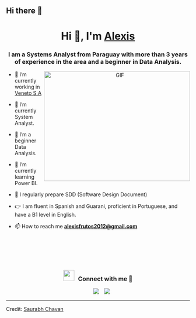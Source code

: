 ## Hi there 👋

<h1 align="center">Hi 👋, I'm <u><b>Alexis</b></u></h1>

<h3 align="center">I am a Systems Analyst from Paraguay with more than 3 years of experience in the area and a beginner in Data Analysis.</h3>

<a target="_blank" align="center">
  <img align="right" top="500" height="300" width="400" alt="GIF" src="https://media.giphy.com/media/SWoSkN6DxTszqIKEqv/giphy.gif">
</a>

- 🔭 I’m currently working in <a href="https://phoenix.tech/griffyn/" target="blank">Veneto S.A</a>

- 🌱 I’m currently System Analyst.

- 🤝 I’m a beginner Data Analysis.

- 🌱 I’m currently learning Power BI.

- 📝 I regularly prepare SDD (Software Design Document)

- 👉 I am fluent in Spanish and Guarani, proficient in Portuguese, and have a B1 level in English.

- 📫 How to reach me **alexisfrutos2012@gmail.com**

<br><br/>
<br><br/>

<h3 align="center" > <img src="https://media.giphy.com/media/iY8CRBdQXODJSCERIr/giphy.gif" width="30" height="30" style="margin-right: 10px;">Connect with me 🤝 </h3>

<p align="center">

 <div align="center"  class="icons-social" style="margin-left: 10px;">
        <a style="margin-left: 10px;"  target="_blank" href="https://www.linkedin.com/in/alexis-frutos-4b2b9b128/">
			<img src="https://img.icons8.com/doodle/40/000000/linkedin--v2.png"></a>
        <a style="margin-left: 10px;" target="_blank" href="https://github.com/alexisfrutosgallardo">
		<img src="https://img.icons8.com/doodle/40/000000/github--v1.png"></a>
		
  </div>

</p>

---

Credit: [Saurabh Chavan](https://github.com/100rabhcsmc)
